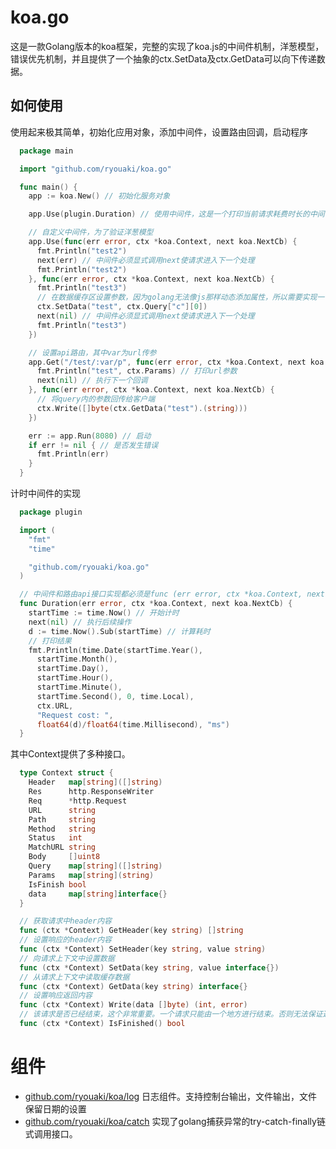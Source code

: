 # koa.go
这是一款Golang版本的koa框架，完整的实现了koa.js的中间件机制，洋葱模型，错误优先机制，并且提供了一个抽象的ctx.SetData及ctx.GetData可以向下传递数据。

## 如何使用
使用起来极其简单，初始化应用对象，添加中间件，设置路由回调，启动程序

```go
  package main

  import "github.com/ryouaki/koa.go"

  func main() {
    app := koa.New() // 初始化服务对象

    app.Use(plugin.Duration) // 使用中间件，这是一个打印当前请求耗费时长的中间件

    // 自定义中间件，为了验证洋葱模型
    app.Use(func(err error, ctx *koa.Context, next koa.NextCb) {
      fmt.Println("test2")
      next(err) // 中间件必须显式调用next使请求进入下一个处理
      fmt.Println("test2")
    }, func(err error, ctx *koa.Context, next koa.NextCb) {
      fmt.Println("test3")
      // 在数据缓存区设置参数，因为golang无法像js那样动态添加属性，所以需要实现一个map[string]interface{}接口缓存数据
      ctx.SetData("test", ctx.Query["c"][0])
      next(nil) // 中间件必须显式调用next使请求进入下一个处理
      fmt.Println("test3")
    })

    // 设置api路由，其中var为url传参
    app.Get("/test/:var/p", func(err error, ctx *koa.Context, next koa.NextCb) {
      fmt.Println("test", ctx.Params) // 打印url参数
      next(nil) // 执行下一个回调
    }, func(err error, ctx *koa.Context, next koa.NextCb) {
      // 将query内的参数回传给客户端
      ctx.Write([]byte(ctx.GetData("test").(string)))
    })

    err := app.Run(8080) // 启动
    if err != nil { // 是否发生错误
      fmt.Println(err)
    }
  }
```

计时中间件的实现
```go
  package plugin

  import (
    "fmt"
    "time"

    "github.com/ryouaki/koa.go"
  )

  // 中间件和路由api接口实现都必须是func (err error, ctx *koa.Context, next koa.NextCb)类型
  func Duration(err error, ctx *koa.Context, next koa.NextCb) {
    startTime := time.Now() // 开始计时
    next(nil) // 执行后续操作
    d := time.Now().Sub(startTime) // 计算耗时
    // 打印结果
    fmt.Println(time.Date(startTime.Year(),
      startTime.Month(),
      startTime.Day(),
      startTime.Hour(),
      startTime.Minute(),
      startTime.Second(), 0, time.Local),
      ctx.URL,
      "Request cost: ",
      float64(d)/float64(time.Millisecond), "ms")
  }
```

其中Context提供了多种接口。
```go
  type Context struct {
    Header   map[string]([]string)
    Res      http.ResponseWriter
    Req      *http.Request
    URL      string
    Path     string
    Method   string
    Status   int
    MatchURL string
    Body     []uint8
    Query    map[string]([]string)
    Params   map[string](string)
    IsFinish bool
    data     map[string]interface{}
  }

  // 获取请求中header内容
  func (ctx *Context) GetHeader(key string) []string 
  // 设置响应的header内容
  func (ctx *Context) SetHeader(key string, value string)
  // 向请求上下文中设置数据
  func (ctx *Context) SetData(key string, value interface{})
  // 从请求上下文中读取缓存数据
  func (ctx *Context) GetData(key string) interface{}
  // 设置响应返回内容
  func (ctx *Context) Write(data []byte) (int, error)
  // 该请求是否已经结束，这个非常重要。一个请求只能由一个地方进行结束。否则无法保证返回内容的可预测性
  func (ctx *Context) IsFinished() bool
```

# 组件
- [github.com/ryouaki/koa/log](https://github.com/ryouaki/koa/blob/main/log/log.md) 日志组件。支持控制台输出，文件输出，文件保留日期的设置
- [github.com/ryouaki/koa/catch](https://github.com/ryouaki/koa/blob/main/catch/catch.md) 实现了golang捕获异常的try-catch-finally链式调用接口。